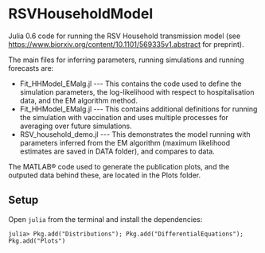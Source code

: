 # RSVHouseholdModel

Julia 0.6 code for running the RSV Household transmission model (see https://www.biorxiv.org/content/10.1101/569335v1.abstract for preprint).

The main files for inferring parameters, running simulations and running forecasts are:

* Fit_HHModel_EMalg.jl --- This contains the code used to define the simulation parameters, the log-likelihood with respect to hospitalisation data, and the EM algorithm method.
* Fit_HHModel_EMalg.jl --- This contains additional definitions for running the simulation with vaccination and uses multiple processes for averaging over future simulations.
* RSV_household_demo.jl --- This demonstrates the model running with parameters inferred from the EM algorithm (maximum likelihood estimates are saved in DATA folder), and compares to data.

The MATLAB® code used to generate the publication plots, and the outputed data behind these, are located in the Plots folder.

## Setup

Open `julia` from the terminal and install the dependencies:
```
julia> Pkg.add("Distributions"); Pkg.add("DifferentialEquations"); Pkg.add("Plots")
```
